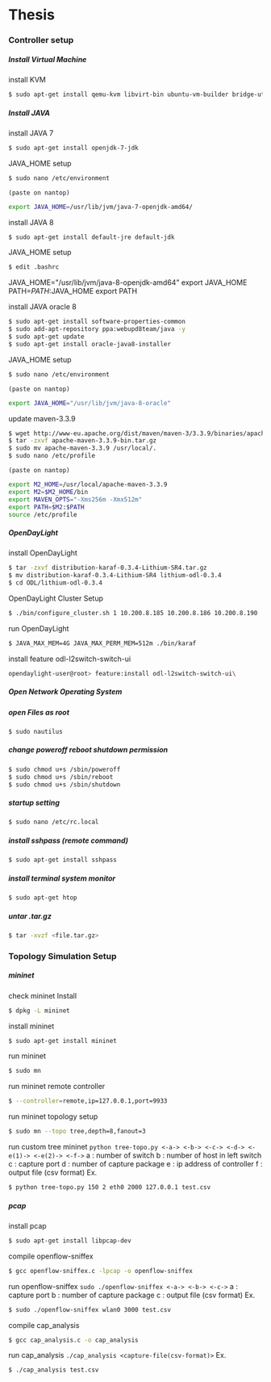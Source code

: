 # Thesis

### Controller setup

##### Install Virtual Machine
install KVM
```sh
$ sudo apt-get install qemu-kvm libvirt-bin ubuntu-vm-builder bridge-utils virt-manager
```
##### Install JAVA
install JAVA 7
```sh
$ sudo apt-get install openjdk-7-jdk
```
JAVA_HOME setup
```sh
$ sudo nano /etc/environment
```
`(paste on nantop)`
```sh
export JAVA_HOME=/usr/lib/jvm/java-7-openjdk-amd64/
```

install JAVA 8
```sh
$ sudo apt-get install default-jre default-jdk
```
JAVA_HOME setup
```sh
$ edit .bashrc
```
JAVA_HOME="/usr/lib/jvm/java-8-openjdk-amd64"
export JAVA_HOME
PATH=$PATH:$JAVA_HOME
export PATH


install JAVA oracle 8
```sh
$ sudo apt-get install software-properties-common
$ sudo add-apt-repository ppa:webupd8team/java -y
$ sudo apt-get update
$ sudo apt-get install oracle-java8-installer
```
JAVA_HOME setup
```sh
$ sudo nano /etc/environment
```
`(paste on nantop)`
```sh
export JAVA_HOME="/usr/lib/jvm/java-8-oracle"
```

update maven-3.3.9
```sh
$ wget http://www-eu.apache.org/dist/maven/maven-3/3.3.9/binaries/apache-maven-3.3.9-bin.tar.gz
$ tar -zxvf apache-maven-3.3.9-bin.tar.gz
$ sudo mv apache-maven-3.3.9 /usr/local/.
$ sudo nano /etc/profile 
```
`(paste on nantop)`
```sh
export M2_HOME=/usr/local/apache-maven-3.3.9
export M2=$M2_HOME/bin
export MAVEN_OPTS="-Xms256m -Xmx512m"
export PATH=$M2:$PATH
source /etc/profile
```

##### OpenDayLight
install OpenDayLight
```sh
$ tar -zxvf distribution-karaf-0.3.4-Lithium-SR4.tar.gz
$ mv distribution-karaf-0.3.4-Lithium-SR4 lithium-odl-0.3.4
$ cd ODL/lithium-odl-0.3.4
```
OpenDayLight Cluster Setup 
```sh
$ ./bin/configure_cluster.sh 1 10.200.8.185 10.200.8.186 10.200.8.190
```
run OpenDayLight
```sh
$ JAVA_MAX_MEM=4G JAVA_MAX_PERM_MEM=512m ./bin/karaf
```
install feature odl-l2switch-switch-ui 
```sh
opendaylight-user@root> feature:install odl-l2switch-switch-ui\
```

##### Open Network Operating System

##### open Files as root
```sh
$ sudo nautilus
```
##### change poweroff reboot shutdown permission
```sh
$ sudo chmod u+s /sbin/poweroff
$ sudo chmod u+s /sbin/reboot
$ sudo chmod u+s /sbin/shutdown
```
##### startup setting
```sh
$ sudo nano /etc/rc.local
```
##### install sshpass (remote command)
```sh
$ sudo apt-get install sshpass
```
##### install terminal system monitor 
```sh
$ sudo apt-get htop
```
##### untar .tar.gz
```sh
$ tar -xvzf <file.tar.gz>
```

### Topology Simulation Setup

##### mininet
check mininet Install
```sh
$ dpkg -L mininet
```
install mininet
```sh
$ sudo apt-get install mininet
```
run mininet
```sh
$ sudo mn 
```
run mininet remote controller
```sh
$ --controller=remote,ip=127.0.0.1,port=9933
```
run mininet topology setup 
```sh 
$ sudo mn --topo tree,depth=8,fanout=3
```
run custom tree mininet 
`python tree-topo.py <-a-> <-b-> <-c-> <-d-> <-e(1)-> <-e(2)-> <-f->`
a : number of switch
b : number of host in left switch
c : capture port
d : number of capture package
e : ip address of controller
f : output file (csv format)
Ex.
```sh 
$ python tree-topo.py 150 2 eth0 2000 127.0.0.1 test.csv
```

##### pcap
install pcap
```sh 
$ sudo apt-get install libpcap-dev
```
compile openflow-sniffex
```sh 
$ gcc openflow-sniffex.c -lpcap -o openflow-sniffex
```
run openflow-sniffex
`sudo ./openflow-sniffex <-a-> <-b-> <-c->`
a : capture port
b : number of capture package
c : output file (csv format)
Ex.
```sh 
$ sudo ./openflow-sniffex wlan0 3000 test.csv
```

compile cap_analysis
```sh 
$ gcc cap_analysis.c -o cap_analysis
```

run cap_analysis
`./cap_analysis <capture-file(csv-format)>`
Ex.
```sh 
$ ./cap_analysis test.csv
```